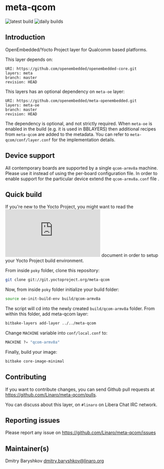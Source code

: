 # meta-qcom

![latest build](https://github.com/linaro/meta-qcom/actions/workflows/push.yml/badge.svg)
![daily builds](https://github.com/linaro/meta-qcom/actions/workflows/daily.yml/badge.svg)

## Introduction

OpenEmbedded/Yocto Project layer for Qualcomm based platforms.

This layer depends on:

```
URI: https://github.com/openembedded/openembedded-core.git
layers: meta
branch: master
revision: HEAD
```

This layers has an optional dependency on `meta-oe` layer:

```
URI: https://github.com/openembedded/meta-openembedded.git
layers: meta-oe
branch: master
revision: HEAD
```

The dependency is optional, and not strictly required. When `meta-oe` is enabled
in the build (e.g. it is used in BBLAYERS) then additional recipes from
`meta-qcom` are added to the metadata. You can refer to `meta-qcom/conf/layer.conf`
for the implementation details.

## Device support

All contemporary boards are supported by a single `qcom-armv8a` machine. Please
use it instead of using the per-board configuration file. In order to enable
support for the particular device extend the `qcom-armv8a.conf` file .


## Quick build

If you're new to the Yocto Project, you might want to read the ![Yocto Project
Quick Build](https://docs.yoctoproject.org/brief-yoctoprojectqs/index.html) 
document in order to setup your Yocto Project build environment. 

From inside `poky` folder, clone this repository:

```bash
git clone git://git.yoctoproject.org/meta-qcom
```

Now, from inside `poky` folder initialize your build folder:

```bash
source oe-init-build-env build/qcom-armv8a
```

The script will cd into the newly created `build/qcom-armv8a` folder.
From within this folder, add meta-qcom layer:

```bash
bitbake-layers add-layer ../../meta-qcom
```

Change `MACHINE` variable into `conf/local.conf` to:

```python
MACHINE ?= "qcom-armv8a"
```

Finally, build your image:

```bash
bitbake core-image-minimal
```

## Contributing

If you want to contribute changes, you can send Github pull requests at
https://github.com/Linaro/meta-qcom/pulls.

You can discuss about this layer, on `#linaro` on Libera Chat IRC network.

## Reporting issues

Please report any issue on https://github.com/Linaro/meta-qcom/issues

## Maintainer(s)

Dmitry Baryshkov <dmitry.baryshkov@linaro.org>
